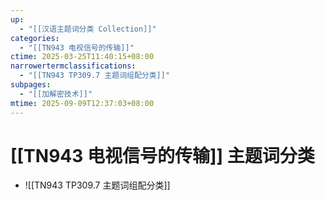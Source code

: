 ```yaml
---
up:
  - "[[汉语主题词分类 Collection]]"
categories:
  - "[[TN943 电视信号的传输]]"
ctime: 2025-03-25T11:40:15+08:00
narrowertermclassifications:
  - "[[TN943 TP309.7 主题词组配分类]]"
subpages:
  - "[[加解密技术]]"
mtime: 2025-09-09T12:37:03+08:00
---
```


# [[TN943 电视信号的传输]] 主题词分类

- ![[TN943 TP309.7 主题词组配分类]]
